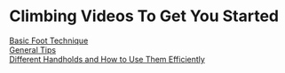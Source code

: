 # Climbing Videos To Get You Started
[Basic Foot Technique](https://www.youtube.com/watch?v=rhcDSzw-MOk) <br>
[General Tips](https://www.youtube.com/watch?v=b2v4brHpdxY) <br>
[Different Handholds and How to Use Them Efficiently](https://www.youtube.com/watch?v=rPCS1dkiu3k&t=501s) <br>
